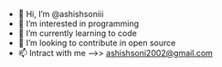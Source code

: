 - 👋 Hi, I’m @ashishsoniii
- 👀 I’m interested in programming
- 🌱 I’m currently learning to code
- 💞️ I’m looking to contribute in open source
- 📫 Intract with me -->> ashishsoni2002@gmail.com

<!---
ashishsoniii/ashishsoniii is a ✨ special ✨ repository because its `README.md` (this file) appears on your GitHub profile.
You can click the Preview link to take a look at your changes.
--->
